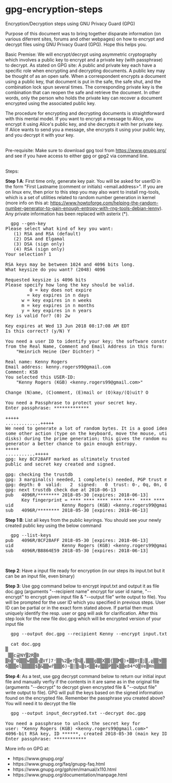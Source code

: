 # gpg-encryption-steps
Encryption/Decryption steps using GNU Privacy Guard (GPG)

Purpose of this document was to bring together disparate information (on various diferrent sites, forums and other webpages) on how to encrypt and decrypt files using GNU Privacy Guard (GPG). Hope this helps you.<br/>

Basic Premise:
We will encrypt/decrypt using asymmetric cryptography which involves a public key to encrypt and a private key (with passphrase) to decrypt. 
As stated on GPG site: A public and private key each have a specific role when encrypting and decrypting documents. A public key may be thought of as an open safe. When a correspondent encrypts a document using a public key, that document is put in the safe, the safe shut, and the combination lock spun several times. The corresponding private key is the combination that can reopen the safe and retrieve the document. In other words, only the person who holds the private key can recover a document encrypted using the associated public key.

The procedure for encrypting and decrypting documents is straightforward with this mental model. If you want to encrypt a message to Alice, you encrypt it using Alice's public key, and she decrypts it with her private key. If Alice wants to send you a message, she encrypts it using your public key, and you decrypt it with your key.

<br/>Pre-requisite:
Make sure to download gpg tool from https://www.gnupg.org/ and see if you have access to either gpg or gpg2 via command line.

<br/>Steps:<br/>

<b>Step 1 A</b>: First time only, generate key pair. You will be asked for userID in the form "First Lastname (comment or initials) <email.address>".
If you are on linux env, then prior to this step you may also want to install rng-tools, which is a set of utilities related to random number generation in kernel (more info on this at: https://www.howtoforge.com/helping-the-random-number-generator-to-gain-enough-entropy-with-rng-tools-debian-lenny). Any private information has been replaced with asterix (*).
<pre>
  gpg --gen-key
Please select what kind of key you want:
   (1) RSA and RSA (default)
   (2) DSA and Elgamal
   (3) DSA (sign only)
   (4) RSA (sign only)
Your selection? 1

RSA keys may be between 1024 and 4096 bits long.
What keysize do you want? (2048) 4096

Requested keysize is 4096 bits
Please specify how long the key should be valid.
         0 = key does not expire
      <n>  = key expires in n days
      <n>w = key expires in n weeks
      <n>m = key expires in n months
      <n>y = key expires in n years
Key is valid for? (0) 2w

Key expires at Wed 13 Jun 2018 08:17:08 AM EDT
Is this correct? (y/N) Y

You need a user ID to identify your key; the software constructs the user ID
from the Real Name, Comment and Email Address in this form:
    "Heinrich Heine (Der Dichter) <heinrichh@duesseldorf.de>"

Real name: Kenny Rogers
Email address: kenny.rogers99@gmail.com
Comment: KSB
You selected this USER-ID:
    "Kenny Rogers (KGB) &lt;kenny.rogers99@gmail.com&gt;"

Change (N)ame, (C)omment, (E)mail or (O)kay/(Q)uit? O

You need a Passphrase to protect your secret key.
Enter passphrase: *************

+++++
.............+++++
We need to generate a lot of random bytes. It is a good idea to perform
some other action (type on the keyboard, move the mouse, utilize the
disks) during the prime generation; this gives the random number
generator a better chance to gain enough entropy.
+++++
...........+++++
gpg: key 8CF28AFF marked as ultimately trusted
public and secret key created and signed.

gpg: checking the trustdb
gpg: 3 marginal(s) needed, 1 complete(s) needed, PGP trust model
gpg: depth: 0  valid:   2  signed:   0  trust: 0-, 0q, 0n, 0m, 0f, 2u
gpg: next trustdb check due at 2018-06-13
pub   4096R/******** 2018-05-30 [expires: 2018-06-13]
      Key fingerprint = **** **** **** **** ****  **** **** **** **** ****
uid                  Kenny Rogers (KGB) &lt;kenny.rogers99@gmail.com&gt;
sub   4096R/******** 2018-05-30 [expires: 2018-06-13]
</pre>

<b>Step 1 B</b>: List all keys from the public keyrings. You should see your newly created public key using the below command
<pre>
  gpg --list-keys 
pub   4096R/8CF28AFF 2018-05-30 [expires: 2018-06-13]
uid                  Kenny Rogers (KGB) &lt;kenny.rogers99@gmail.com&gt;
sub   4096R/B8864E59 2018-05-30 [expires: 2018-06-13]
  
  
</pre>

<b>Step 2</b>: Have a input file ready for encryption (in our steps its input.txt but it can be an input file, even binary)

<b>Step 3</b>: Use gpg command below to encrypt input.txt and output it as file doc.gpg (arguments "--recipient name"
 encrypt for user id name, "--encrypt" to encrypt given input file & "--output file" write output to file). You will be prompted for the user ID which you specified in previous steps. User ID can be partial or in the exact form stated above. If partial then must uniquely identify the resp. user or gpg will ask for clarification.
After this step look for the new file doc.gpg which will be encrypted version of your input file
<pre>
  gpg --output doc.gpg --recipient Kenny --encrypt input.txt 
  
  cat doc.gpg
▒
 ▒▒c긆NY▒2R▒B
▒b▒^0▒▒▒w▒▒▒ӆ▒Vf]7ʴ▒▒%2▒e?▒G▒,▒▒▒g▒▒X▒▒{▒▒M▒)+▒▒8t▒j▒,ϱ▒▒9▒▒▒
6▒▒▒el▒▒▒▒▒$▒&▒▒wȑ▒▒▒6)~▒▒͗▒u▒s<▒▒4v▒ֲ▒▒P▒▒k▒▒e84*O▒Ve▒Hn▒▒▒▒▒▒.▒j▒▒o▒<}▒▒ݝ0%▒'U▒▒▒▒вc\l▒▒GGF▒▒▒▒▒▒▒▒▒▒▒▒
</pre>

<b>Step 4</b>: As a test, use gpg decrypt command below to return our initial input file and manually verfiy if the contents in it are same as in the original file (arguments "--decrypt" to decrypt given encrypted file & "--output file" write output to file). GPG will pull the keys based on the signed information found on the encrypted file.
Remember the passphrase you created above? You will need it to decrypt the file
<pre>
  gpg --output input_decrypted.txt --decrypt doc.gpg
  
You need a passphrase to unlock the secret key for
user: "Kenny Rogers (KGB) &lt;kenny.rogers99@gmail.com&gt;"
4096-bit RSA key, ID ******, created 2018-05-30 (main key ID ******)
Enter passphrase: ************
</pre>
  

More info on GPG at: 
<ul>
<li>https://www.gnupg.org/</li>
<li>https://www.gnupg.org/faq/gnupg-faq.html</li>
<li>https://www.gnupg.org/gph/en/manual/x110.html</li>
<li>https://www.gnupg.org/documentation/manpage.html</li>
</ul>
